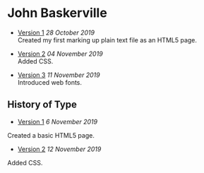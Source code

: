 <h1> John Baskerville </h1>

- [Version 1](https://georgiagallagher.github.io/john_baskerville/john_baskerville.html) 
*28 October 2019*  
Created my first marking up plain text file as an HTML5 page.

- [Version 2](https://georgiagallagher.github.io/john_baskerville/baskerville2.html) 
*04 November 2019*  
Added CSS.

- [Version 3](https://georgiagallagher.github.io/john_baskerville/baskerville3.html) 
*11 November 2019*  
Introduced web fonts.


History of Type
---------------

- [Version 1](https://georgiagallagher.github.io/john_baskerville/brief_history_of_type.html)
*6 November 2019*

Created a basic HTML5 page.

- [Version 2](https://georgiagallagher.github.io/john_baskerville/brief_history_of_type2.html)
*12 November 2019*

Added CSS. 
  

